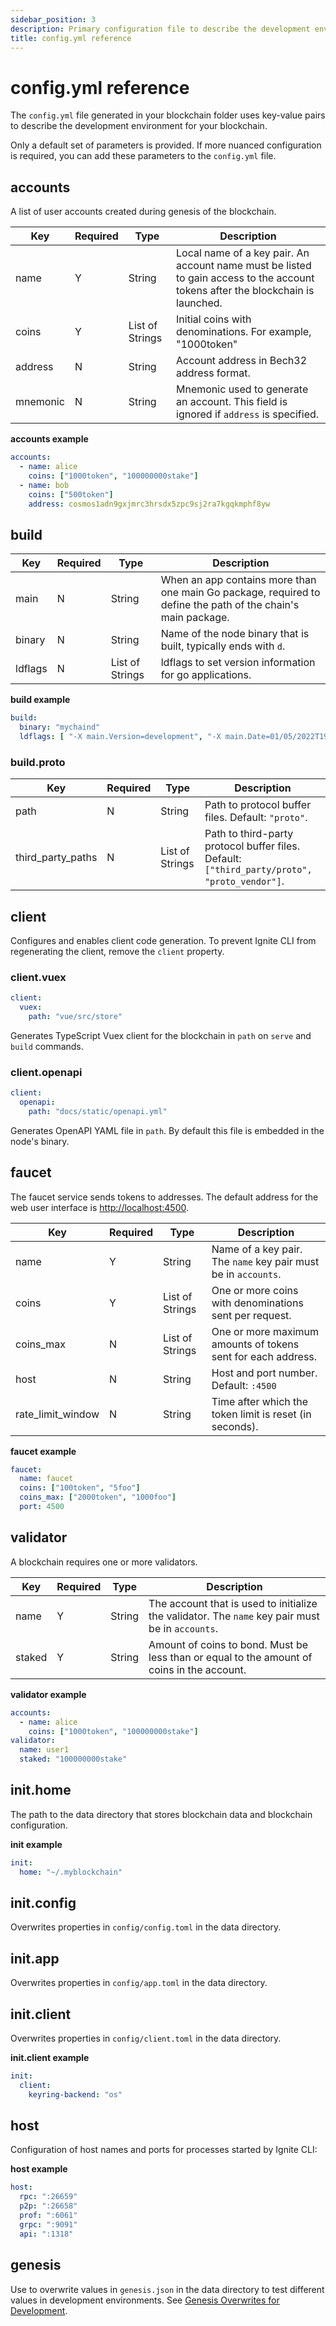 ```yaml
---
sidebar_position: 3
description: Primary configuration file to describe the development environment for your blockchain.
title: config.yml reference
---
```


# config.yml reference

The `config.yml` file generated in your blockchain folder uses key-value pairs to describe the development environment for your blockchain.

Only a default set of parameters is provided. If more nuanced configuration is required, you can add these parameters to the `config.yml` file.

## accounts

A list of user accounts created during genesis of the blockchain.

| Key      | Required | Type            | Description                                                                                                                     |
| -------- | -------- | --------------- | ------------------------------------------------------------------------------------------------------------------------------- |
| name     | Y        | String          | Local name of a key pair. An account name must be listed to gain access to the account tokens after the blockchain is launched. |
| coins    | Y        | List of Strings | Initial coins with denominations. For example, "1000token"                                                                      |
| address  | N        | String          | Account address in Bech32 address format.                                                                                        |
| mnemonic | N        | String          | Mnemonic used to generate an account. This field is ignored if `address` is specified.                                           |

**accounts example**

```yaml
accounts:
  - name: alice
    coins: ["1000token", "100000000stake"]
  - name: bob
    coins: ["500token"]
    address: cosmos1adn9gxjmrc3hrsdx5zpc9sj2ra7kgqkmphf8yw
```

## build

| Key      | Required | Type             | Description                                                                                                  |
|----------|----------|------------------|--------------------------------------------------------------------------------------------------------------|
| main     | N        | String           | When an app contains more than one main Go package, required to define the path of the chain's main package. |
| binary   | N        | String           | Name of the node binary that is built, typically ends with `d`.                                              |
| ldflags  | N        | List of Strings  | ldflags to set version information for go applications.                                                      |

**build example**

```yaml
build:
  binary: "mychaind"
  ldflags: [ "-X main.Version=development", "-X main.Date=01/05/2022T19:54" ]
```

### build.proto

| Key               | Required | Type            | Description                                                                                |
| ----------------- | -------- | --------------- | ------------------------------------------------------------------------------------------ |
| path              | N        | String          | Path to protocol buffer files. Default: `"proto"`.                                         |
| third_party_paths | N        | List of Strings | Path to third-party protocol buffer files. Default: `["third_party/proto", "proto_vendor"]`. |

## client

Configures and enables client code generation. To prevent Ignite CLI from regenerating the client, remove the `client` property.

### client.vuex

```yaml
client:
  vuex:
    path: "vue/src/store"
```

Generates TypeScript Vuex client for the blockchain in `path` on `serve` and `build` commands.

### client.openapi

```yaml
client:
  openapi:
    path: "docs/static/openapi.yml"
```

Generates OpenAPI YAML file in `path`. By default this file is embedded in the node's binary.

## faucet

The faucet service sends tokens to addresses. The default address for the web user interface is <http://localhost:4500>.

| Key               | Required | Type            | Description                                                 |
| ----------------- | -------- | --------------- | ----------------------------------------------------------- |
| name              | Y        | String          | Name of a key pair. The `name` key pair must be in `accounts`.            |
| coins             | Y        | List of Strings | One or more coins with denominations sent per request.       |
| coins_max         | N        | List of Strings | One or more maximum amounts of tokens sent for each address. |
| host              | N        | String          | Host and port number. Default: `:4500`                      |
| rate_limit_window | N        | String          | Time after which the token limit is reset (in seconds).      |

**faucet example**

```yaml
faucet:
  name: faucet
  coins: ["100token", "5foo"]
  coins_max: ["2000token", "1000foo"]
  port: 4500
```

## validator

A blockchain requires one or more validators.

| Key    | Required | Type   | Description                                                                                     |
| ------ | -------- | ------ | ----------------------------------------------------------------------------------------------- |
| name   | Y        | String | The account that is used to initialize the validator. The `name` key pair must be in `accounts`. |
| staked | Y        | String | Amount of coins to bond. Must be less than or equal to the amount of coins in the account.       |

**validator example**

```yaml
accounts:
  - name: alice
    coins: ["1000token", "100000000stake"]
validator:
  name: user1
  staked: "100000000stake"
```

## init.home

The path to the data directory that stores blockchain data and blockchain configuration.

**init example**

```yaml
init:
  home: "~/.myblockchain"
```

## init.config

Overwrites properties in `config/config.toml` in the data directory.

## init.app

Overwrites properties in `config/app.toml` in the data directory.

## init.client

Overwrites properties in `config/client.toml` in the data directory.

**init.client example**

```yaml
init:
  client:
    keyring-backend: "os"
```

## host

Configuration of host names and ports for processes started by Ignite CLI:

**host example**

```yaml
host:
  rpc: ":26659"
  p2p: ":26658"
  prof: ":6061"
  grpc: ":9091"
  api: ":1318"
```

## genesis

Use to overwrite values in `genesis.json` in the data directory to test different values in development environments. See [Genesis Overwrites for Development](../kb/genesis.md).
